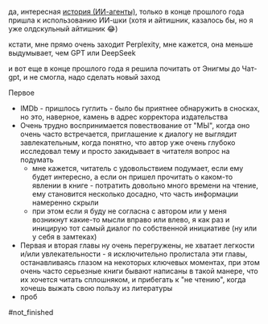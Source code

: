 да, интересная [история (ИИ-агенты)](https://t.me/c/2369103726/1097/2279), только в конце прошлого года пришла к использованию ИИ-шки (хотя и айтишник, казалось бы, но я уже олдскульный айтишник 😂)

кстати, мне прямо очень заходит Perplexity, мне кажется, она меньше выдумывает, чем GPT или DeepSeek

и вот еще в конце прошлого года я решила почитать от Энигмы до Чат-gpt, и не смогла, надо сделать новый заход

Первое 
- IMDb - пришлось гуглить - было бы приятнее обнаружить в сносках, но это, наверное, камень в адрес корректора издательства
- Очень трудно воспринимается повествование от "МЫ", когда оно очень часто встречается, приглашение к диалогу не выглядит завлекательным, когда понятно, что автор уже очень глубоко исследовал тему и просто закидывает в читателя вопрос на подумать
	- мне кажется, читатель с удовольствием подумает, если ему будет интересно, а если он пришел прочитать о каком-то явлении в книге - потратить довольно много времени на чтение, ему становится несколько досадно, что часть информации намеренно скрыли
	- при этом если я буду не согласна с автором или у меня возникнут какие-то мысли вправо или влево, я как раз и иницирую тот самый диалог по собственной инициативе (ну или у себя в замтеках)
- Первая и вторая главы ну очень перегружены, не хватает легкости и/или увлекательности - я исключительно пролистала эти главы, останавливаясь глазом на некоторых ключевых моментах, при этом очень часто серьезные книги бывают написаны в такой манере, что их хочется читать сплошняком, и прибегать к "не чтению", когда хочешь выжать свою пользу из литературы
- проб

#not_finished 